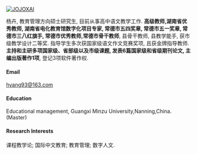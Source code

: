 

[![JOJOXAI](https://img.shields.io/badge/hyang93-github-blue?logo=github)](https://github.com/Hyang93)

杨卉, 教育管理方向硕士研究生, 目前从事高中语文教学工作. <strong>高级教师,湖南省优秀教师, 湖南省电化教育馆数字化项目专家, 常德市五四奖章, 常德市五一奖章, 常德市三八红旗手, 常德市优秀教师,常德市骨干教师</strong>, 县骨干教师, 县教学能手, 获市级教学设计二等奖. 指导学生多次获国家级语文作文竞赛奖项, 且获金牌指导教师. <strong>主持和主研多项国家级、省部级以及市级课题, 发表6篇国家级和省级期刊论文, 主编出版著作1项</strong>, 登记3项软件著作权.
#### Email
hyang93@163.com

#### Education
Educational management, Guangxi Minzu University,Nanning,China.(Master)


#### Research Interests
课程教学论; 国际中文教育; 教育管理; 数字人文.

